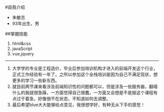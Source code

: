 #自我介绍
- 朱敏志
- 93年出生，男

##掌握技能
1. html&css
2. javaScript
3. vue,jquery

-----------------------------------------------------------------------
1. 大学学的专业是工程造价，毕业后参加培训机构才进入的前端开发这个行业，正式工作经验有一年了。之所以参加这个全栈培训是因为自己不满足现状，想更多的学习一些新东西。
2. 就目前两节课来看涉及前端知识性的问题都可以，但是涉及一些服务器，翻墙什么的我就很急躁，一方面觉得自己很蠢，一方面又会想是不是报这个课程有点过于着急，好像很不在状态，不知道如何去调整。
3. 最后希望blue大大能够给点意见，我很想学好，有种无从下手的感觉！